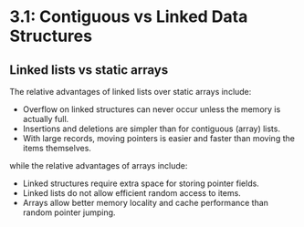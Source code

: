 3.1: Contiguous vs Linked Data Structures
===

Linked lists vs static arrays
---

The relative advantages of linked lists over static arrays include:

- Overflow on linked structures can never occur unless the memory is actually full.
- Insertions and deletions are simpler than for contiguous (array) lists.
- With large records, moving pointers is easier and faster than moving the
items themselves.

while the relative advantages of arrays include:

- Linked structures require extra space for storing pointer fields.
- Linked lists do not allow efficient random access to items.
- Arrays allow better memory locality and cache performance than random pointer jumping.
